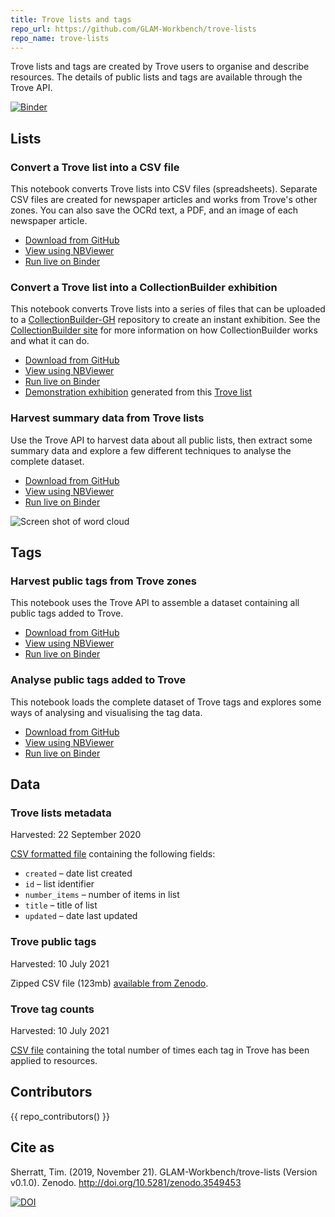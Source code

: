 ```yaml
---
title: Trove lists and tags
repo_url: https://github.com/GLAM-Workbench/trove-lists
repo_name: trove-lists
---
```


Trove lists and tags are created by Trove users to organise and describe resources. The details of public lists and tags are available through the Trove API.

[![Binder](https://mybinder.org/badge_logo.svg)](https://mybinder.org/v2/gh/GLAM-Workbench/trove-lists/master?urlpath=lab)

## Lists

### Convert a Trove list into a CSV file  
This notebook converts Trove lists into CSV files (spreadsheets). Separate CSV files are created for newspaper articles and works from Trove's other zones. You can also save the OCRd text, a PDF, and an image of each newspaper article.

* [Download from GitHub](https://github.com/GLAM-Workbench/trove-lists/blob/master/Convert-a-Trove-list-into-a-CSV-file.ipynb)
* [View using NBViewer](https://nbviewer.jupyter.org/github/GLAM-Workbench/trove-lists/blob/master/Convert-a-Trove-list-into-a-CSV-file.ipynb)
* [Run live on Binder](https://mybinder.org/v2/gh/GLAM-Workbench/trove-lists/master?urlpath=lab/tree/Convert-a-Trove-list-into-a-CSV-file.ipynb)

### Convert a Trove list into a CollectionBuilder exhibition  
This notebook converts Trove lists into a series of files that can be uploaded to a [CollectionBuilder-GH](https://github.com/CollectionBuilder/collectionbuilder-gh) repository to create an instant exhibition. See the [CollectionBuilder site](https://collectionbuilder.github.io/) for more information on how CollectionBuilder works and what it can do.

* [Download from GitHub](https://github.com/GLAM-Workbench/trove-lists/blob/master/convert-list-to-cb-exhibition.ipynb)
* [View using NBViewer](https://nbviewer.jupyter.org/github/GLAM-Workbench/trove-lists/blob/master/convert-list-to-cb-exhibition.ipynb)
* [Run live on Binder](https://mybinder.org/v2/gh/GLAM-Workbench/trove-lists/master?urlpath=lab/tree/convert-list-to-cb-exhibition.ipynb)
* [Demonstration exhibition](https://wragge.github.io/trove-wragge-list-demo/) generated from this [Trove list](https://trove.nla.gov.au/list/83777)

### Harvest summary data from Trove lists
Use the Trove API to harvest data about all public lists, then extract some summary data and explore a few different techniques to analyse the complete dataset.

* [Download from GitHub](https://github.com/GLAM-Workbench/trove-lists/blob/master/Harvest-summary-data-from-lists.ipynb)
* [View using NBViewer](https://nbviewer.jupyter.org/github/GLAM-Workbench/trove-lists/blob/master/Harvest-summary-data-from-lists.ipynb)
* [Run live on Binder](https://mybinder.org/v2/gh/GLAM-Workbench/trove-lists/master?urlpath=lab/tree/Harvest-summary-data-from-lists.ipynb)

![Screen shot of word cloud](images/trove-lists.png)

## Tags

### Harvest public tags from Trove zones  
This notebook uses the Trove API to assemble a dataset containing all public tags added to Trove.

* [Download from GitHub](https://github.com/GLAM-Workbench/trove-lists/blob/master/harvest-tags.ipynb)
* [View using NBViewer](https://nbviewer.jupyter.org/github/GLAM-Workbench/trove-lists/blob/master/harvest-tags.ipynb)
* [Run live on Binder](https://mybinder.org/v2/gh/GLAM-Workbench/trove-lists/master?urlpath=lab/tree/harvest-tags.ipynb)

### Analyse public tags added to Trove  
This notebook loads the complete dataset of Trove tags and explores some ways of analysing and visualising the tag data.

* [Download from GitHub](https://github.com/GLAM-Workbench/trove-lists/blob/master/analyse_tags.ipynb)
* [View using NBViewer](https://nbviewer.jupyter.org/github/GLAM-Workbench/trove-lists/blob/master/analyse_tags.ipynb)
* [Run live on Binder](https://mybinder.org/v2/gh/GLAM-Workbench/trove-lists/master?urlpath=lab/tree/analyse_tags.ipynb)

## Data

### Trove lists metadata

Harvested: 22 September 2020

[CSV formatted file](https://github.com/GLAM-Workbench/trove-lists/blob/master/data/trove-lists-2020-09-22.csv) containing the following fields:  

+ `created` – date list created
+ `id` – list identifier
+ `number_items` – number of items in list
+ `title` – title of list
+ `updated` – date last updated

### Trove public tags

Harvested: 10 July 2021

Zipped CSV file (123mb) [available from Zenodo](https://doi.org/10.5281/zenodo.5094314).

### Trove tag counts

Harvested: 10 July 2021

[CSV file](https://github.com/GLAM-Workbench/trove-lists/blob/master/trove_tag_counts_20210710.csv) containing the total number of times each tag in Trove has been applied to resources.

## Contributors

{{ repo_contributors() }}

## Cite as

Sherratt, Tim. (2019, November 21). GLAM-Workbench/trove-lists (Version v0.1.0). Zenodo. <http://doi.org/10.5281/zenodo.3549453>

[![DOI](https://zenodo.org/badge/DOI/10.5281/zenodo.3549454.svg)](https://doi.org/10.5281/zenodo.3549454)
